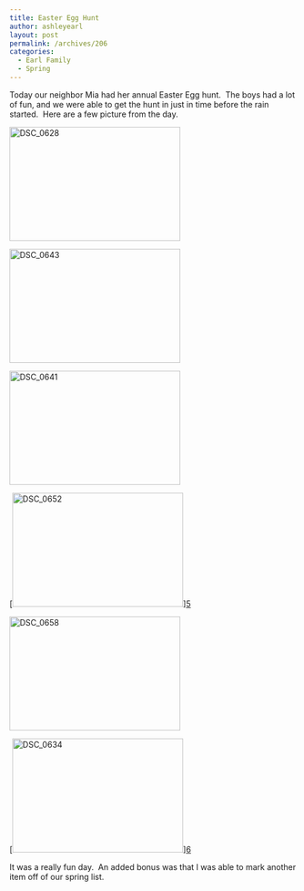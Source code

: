 ```yaml
---
title: Easter Egg Hunt
author: ashleyearl
layout: post
permalink: /archives/206
categories:
  - Earl Family
  - Spring
---
```

Today our neighbor Mia had her annual Easter Egg hunt.  The boys had a lot of fun, and we were able to get the hunt in just in time before the rain started.  Here are a few picture from the day.

[<img class="aligncenter size-medium wp-image-211" alt="DSC_0628" src="http://bobbyearl.com/ashley/wp-content/uploads/2013/03/DSC_0628-300x200.jpg" width="300" height="200" />][1]

[<img class="aligncenter size-medium wp-image-209" alt="DSC_0643" src="http://bobbyearl.com/ashley/wp-content/uploads/2013/03/DSC_0643-300x200.jpg" width="300" height="200" />][2]

[<img class="aligncenter size-medium wp-image-210" alt="DSC_0641" src="http://bobbyearl.com/ashley/wp-content/uploads/2013/03/DSC_0641-300x200.jpg" width="300" height="200" />][3]

[[<img class="aligncenter size-medium wp-image-208" alt="DSC_0652" src="http://bobbyearl.com/ashley/wp-content/uploads/2013/03/DSC_0652-300x200.jpg" width="300" height="200" />][4]][5]

[<img class="aligncenter size-medium wp-image-207" alt="DSC_0658" src="http://bobbyearl.com/ashley/wp-content/uploads/2013/03/DSC_0658-300x200.jpg" width="300" height="200" />][6]

[[<img class="aligncenter size-medium wp-image-212" alt="DSC_0634" src="http://bobbyearl.com/ashley/wp-content/uploads/2013/03/DSC_0634-300x200.jpg" width="300" height="200" />][5]][6]

It was a really fun day.  An added bonus was that I was able to mark another item off of our spring list.

 [1]: http://bobbyearl.com/ashley/wp-content/uploads/2013/03/DSC_0628.jpg
 [2]: http://bobbyearl.com/ashley/wp-content/uploads/2013/03/DSC_0643.jpg
 [3]: http://bobbyearl.com/ashley/wp-content/uploads/2013/03/DSC_0641.jpg
 [4]: http://bobbyearl.com/ashley/wp-content/uploads/2013/03/DSC_0652.jpg
 [5]: http://bobbyearl.com/ashley/wp-content/uploads/2013/03/DSC_0634.jpg
 [6]: http://bobbyearl.com/ashley/wp-content/uploads/2013/03/DSC_0658.jpg